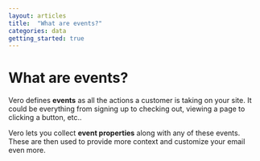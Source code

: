 ```yaml
---
layout: articles
title:  "What are events?"
categories: data
getting_started: true
---
```


# What are events?

Vero defines **events** as all the actions a customer is taking on your site. It could be everything from signing up to checking out, viewing a page to clicking a button, etc.. 

Vero lets you collect **event properties** along with any of these events. These are then used to provide more context and customize your email even more.